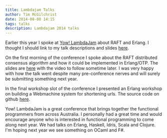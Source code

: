 ```yaml
---
title: Lambdajam Talks
author: Tim McGilchrist
date: 2014-08-08 14:15
tags: talks
description: Lambdajam 2014 talks
---
```


Earlier this year I spoke at
[Yow! LambdaJam](http://lambdajam.yowconference.com.au) about RAFT and Erlang. I
thought I should link to my talk descriptions and slides [here](https://a.confui.com/-kpclGeyK).

On the first morning of the conference I spoke about the RAFT distributed
consensus algorithm and how it could be implemented in Erlang/OTP. The slides
are
[here](http://yowconference.com.au/slides/yowlambdajam2014/McGilchrist-RAFTImplementingDistributedConsensusWithErlang.pdf)
with the video to follow sometime later. I was very happy with how the talk went
despite many pre-conference nerves and will surely be submitting something next
year.

In the final workshop slot of the conference I presented an Erlang workshop on
building a Webmachine system for shortening urls. The source code on github [here](https://github.com/tmcgilchrist/erlang_from_scratch).

Yow! LambdaJam is a great conference that brings together the functional programmers
from across Australia. I personally had a great time and would encourage anyone
who is interested in functional programming to come along next year. We had
talks on Erlang, Haskell, Idris, Scala and Clojure. I'm hoping next year we see
something on OCaml and F#.
